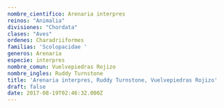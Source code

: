 ```yaml
---
nombre_cientifico: Arenaria interpres
reinos: "Animalia"
divisiones: "Chordata"
clases: "Aves"
ordenes: Charadriiformes
familias: 'Scolopacidae '
generos: Arenaria
especie: interpres
nombre_comun: Vuelvepiedras Rojizo
nombre_ingles: Ruddy Turnstone
title: 'Arenaria interpres, Ruddy Turnstone, Vuelvepiedras Rojizo'
draft: false
date: 2017-08-19T02:46:32.000Z
---
```



